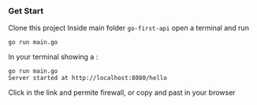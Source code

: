 ### Get Start
Clone this project
Inside main folder ```go-first-api``` open a terminal and run 
```shell
go run main.go
```  
In your terminal showing a :  
```shell
go run main.go
Server started at http://localhost:8080/hello
```  
Click in the link and permite firewall, or   copy and past in your browser